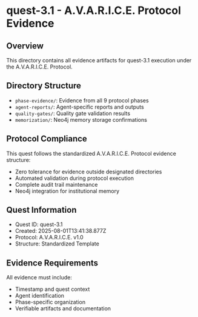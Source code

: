 # quest-3.1 - A.V.A.R.I.C.E. Protocol Evidence

## Overview
This directory contains all evidence artifacts for quest-3.1 execution under the A.V.A.R.I.C.E. Protocol.

## Directory Structure
- `phase-evidence/`: Evidence from all 9 protocol phases
- `agent-reports/`: Agent-specific reports and outputs
- `quality-gates/`: Quality gate validation results
- `memorization/`: Neo4j memory storage confirmations

## Protocol Compliance
This quest follows the standardized A.V.A.R.I.C.E. Protocol evidence structure:
- Zero tolerance for evidence outside designated directories
- Automated validation during protocol execution
- Complete audit trail maintenance
- Neo4j integration for institutional memory

## Quest Information
- Quest ID: quest-3.1
- Created: 2025-08-01T13:41:38.877Z
- Protocol: A.V.A.R.I.C.E. v1.0
- Structure: Standardized Template

## Evidence Requirements
All evidence must include:
- Timestamp and quest context
- Agent identification
- Phase-specific organization
- Verifiable artifacts and documentation
